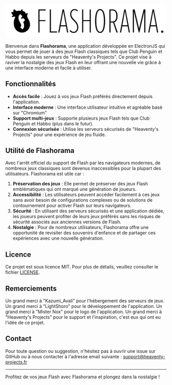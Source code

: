![Flashorama Logo](./src/assets/flashorama_full_logo.png)

Bienvenue dans **Flashorama**, une application développée en ElectronJS qui vous permet de jouer à des jeux Flash classiques tels que Club Penguin et Habbo depuis les serveurs de "Heaventy's Projects". Ce projet vise à raviver la nostalgie des jeux Flash en leur offrant une nouvelle vie grâce à une interface moderne et facile à utiliser.

## Fonctionnalités

- **Accès facile** : Jouez à vos jeux Flash préférés directement depuis l'application.
- **Interface moderne** : Une interface utilisateur intuitive et agréable basé sur "Chromium"
- **Support multi-jeux** : Supporte plusieurs jeux Flash tels que Club Penguin et Habbo (plus dans le futur).
- **Connexion sécurisée** : Utilise les serveurs sécurisés de "Heaventy's Projects" pour une expérience de jeu fluide.

## Utilité de Flashorama

Avec l'arrêt officiel du support de Flash par les navigateurs modernes, de nombreux jeux classiques sont devenus inaccessibles pour la plupart des utilisateurs. Flashorama est utile car :

1. **Préservation des jeux** : Elle permet de préserver des jeux Flash emblématiques qui ont marqué une génération de joueurs.
2. **Accessibilité** : Les utilisateurs peuvent accéder facilement à ces jeux sans avoir besoin de configurations complexes ou de solutions de contournement pour activer Flash sur leurs navigateurs.
3. **Sécurité** : En utilisant des serveurs sécurisés et une application dédiée, les joueurs peuvent profiter de leurs jeux préférés sans les risques de sécurité associés aux anciennes versions de Flash.
4. **Nostalgie** : Pour de nombreux utilisateurs, Flashorama offre une opportunité de revisiter des souvenirs d'enfance et de partager ces expériences avec une nouvelle génération.

## Licence

Ce projet est sous licence MIT. Pour plus de détails, veuillez consulter le fichier [LICENSE](LICENSE).

## Remerciements

Un grand merci à "Kazumi_Avali" pour l'hébergement des serveurs de jeux.
Un grand merci à "LightShoro" pour le développement de l'application.
Un grand merci à "Mister Nox" pour le logo de l'application.
Un grand merci à "Heaventy's Projects" pour le support et l'inspiration, c'est eux qui ont eu l'idée de ce projet.

## Contact

Pour toute question ou suggestion, n'hésitez pas à ouvrir une issue sur GitHub ou à nous contacter à l'adresse email suivante : 
support@heaventy-projects.fr

---

Profitez de vos jeux Flash avec Flashorama et plongez dans la nostalgie !
